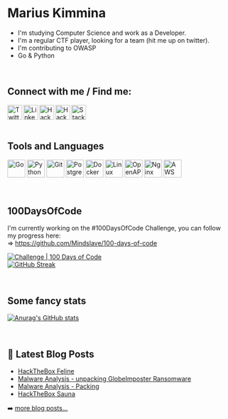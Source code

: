 # Marius Kimmina

- I'm studying Computer Science and work as a Developer.
- I'm a regular CTF player, looking for a team (hit me up on twitter).
- I'm contributing to OWASP
- Go & Python
<br />

## Connect with me / Find me:
<a href="https://twitter.com/Mindslave4" target="_blank">
  <img align="left" alt="Twitter" width="33" src="https://www.vectorlogo.zone/logos/twitter/twitter-tile.svg" />
</a>
<a href="https://linkedin.com/in/marius-kimmina-33a328201" target="_blank">
  <img align="left" alt="LinkedIN" width="33" src="https://www.vectorlogo.zone/logos/linkedin/linkedin-icon.svg" />
</a>
<a href="https://app.hackthebox.eu/profile/36525" target="_blank">
<img align="left" alt="HackTheBox" width="33" src="https://raw.githubusercontent.com/simple-icons/simple-icons/master/icons/hackthebox.svg" />
</a>
<a href="https://app.hackthebox.eu/profile/36525" target="_blank">
<img align="left" alt="HackTheBox" width="33"   src="https://silofy.gallerycdn.vsassets.io/extensions/silofy/hackthebox/0.2.8/1586357939010/Microsoft.VisualStudio.Services.Icons.Default" />
</a>
<a href="https://stackoverflow.com/users/13693791/mindslave?tab=profile" target="_blank">
  <img align="left" alt="StackOverFlow" width="33" src="https://www.vectorlogo.zone/logos/stackoverflow/stackoverflow-icon.svg" />
</a>

<br />
<br />
<br />

## Tools and Languages
<p align="left">
<img src="https://www.vectorlogo.zone/logos/golang/golang-icon.svg" alt="Go" width="40" height="40"/>
<img src="https://www.vectorlogo.zone/logos/python/python-icon.svg" alt="Python" width="40" height="40"/>
<img src="https://www.vectorlogo.zone/logos/git-scm/git-scm-icon.svg" alt="Git" width="40" height="40"/>
<img src="https://www.vectorlogo.zone/logos/postgresql/postgresql-icon.svg" alt="PostgresQL" width="40" height="40"/>
<img src="https://www.vectorlogo.zone/logos/docker/docker-icon.svg" alt="Docker" width="40" height="40"/>
<img src="https://www.vectorlogo.zone/logos/linux/linux-icon.svg" alt="Linux" width="40" height="40"/>
<img src="https://www.vectorlogo.zone/logos/openapis/openapis-icon.svg" alt="OpenAPI" width="40" height="40"/>
<img src="https://www.vectorlogo.zone/logos/nginx/nginx-icon.svg" alt="Nginx" width="40" height="40"/>
<img src="https://www.vectorlogo.zone/logos/amazon_aws/amazon_aws-icon.svg" alt="AWS" width="40" height="40"/>
</p>

<br />


## 100DaysOfCode

I'm currently working on the #100DaysOfCode Challenge, you can follow my progress here:  
=> https://github.com/Mindslave/100-days-of-code

[![Challenge | 100 Days of Code](https://img.shields.io/static/v1?label=Challenge&labelColor=384357&message=100%20Days%20of%20Code&color=00b4ee&style=for-the-badge&link=https://www.100daysofcode.com)](https://www.100daysofcode.com)
<br />
[![GitHub Streak](https://github-readme-streak-stats.herokuapp.com/?user=Mindslave&theme=dark)](https://git.io/streak-stats)


<br />

## Some fancy stats

[![Anurag's GitHub stats](https://github-readme-stats.vercel.app/api?username=Mindslave&theme=dark)](https://github.com/anuraghazra/github-readme-stats)

<br />




## 📕 Latest Blog Posts

- [HackTheBox Feline](https://blog.mksec.eu/HackTheBox_Feline/)
- [Malware Analysis - unpacking GlobeImposter Ransomware](https://blog.mksec.eu/mwa_globeImposter/)
- [Malware Analysis - Packing](https://blog.mksec.eu/mwa_packing/)
- [HackTheBox Sauna](https://blog.mksec.eu/HackTheBox_Sauna/)



➡️ [more blog posts...](https://blog.mksec.eu)






[twitter]: https://twitter.com/Mindslave4
[linkedin]: https://linkedin.com/in/marius-kimmina-33a328201
[website]: https://blog.mksec.eu/
[hackthebox]: https://app.hackthebox.eu/profile/36525
[stackoverflow]: https://stackoverflow.com/users/13693791/mindslave?tab=profile
